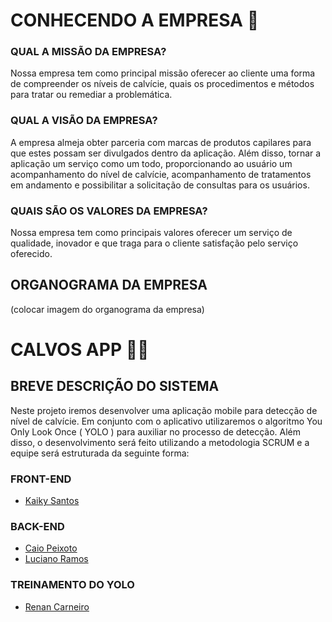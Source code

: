 # CONHECENDO A EMPRESA 🤙
### QUAL A MISSÃO DA EMPRESA?
Nossa empresa tem como principal missão oferecer ao cliente uma forma de compreender os níveis de calvície, quais os procedimentos e métodos para tratar ou remediar a problemática. 
### QUAL A VISÃO DA EMPRESA?
A empresa almeja obter parceria com marcas de produtos capilares para que estes possam ser divulgados dentro da aplicação. Além disso,  tornar a aplicação um serviço como um todo, proporcionando ao usuário um acompanhamento do nível de calvície, acompanhamento de tratamentos em andamento e possibilitar a solicitação de consultas para os usuários.
### QUAIS SÃO OS VALORES DA EMPRESA?
Nossa empresa tem como principais valores oferecer um serviço de qualidade, inovador e que traga para o cliente satisfação pelo serviço oferecido.
## ORGANOGRAMA DA EMPRESA
(colocar imagem do organograma da empresa)
# CALVOS APP 👨‍🦲
## BREVE DESCRIÇÃO DO SISTEMA 
Neste projeto iremos desenvolver uma aplicação mobile para detecção de nível de calvície. Em conjunto com o aplicativo utilizaremos o algoritmo You Only Look Once ( YOLO ) para auxiliar no processo de detecção. Além disso, o desenvolvimento será feito utilizando a metodologia SCRUM e a equipe será estruturada da seguinte forma:

### FRONT-END
- [Kaiky Santos](https://github.com/KaikySantos)
### BACK-END
- [Caio Peixoto](https://github.com/caiocfpeixoto/)
- [Luciano Ramos](https://github.com/lucianoRcosta)
### TREINAMENTO DO YOLO
- [Renan Carneiro](https://github.com/Renan-Carneiro-Batista)

